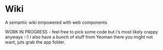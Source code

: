 Wiki
====

A semantic wiki empowered with web components

WORK IN PROGRESS - feel free to pick some code but i's most likely crappy anyways :-) I also have a bunch of stuff from Yeoman there you might not want, juts grab the app folder.
